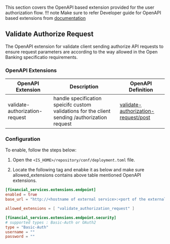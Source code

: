 This section covers the OpenAPI based extension provided for the user authorization flow.
!!! note
Make sure to refer  Developer guide for OpenAPI based extensions from [documentation](../develop/openapi-extensions-developer-guide.md)


## Validate Authorize Request

The OpenAPI extension for validate client sending authorize API requests to ensure request parameters are according to  the way
allowed in the Open Banking  specificatio requirements.

### OpenAPI Extensions
| OpenAPI Extension              | Description                                                                                    | OpenAPI Definition                                                                                                                                            |
|--------------------------------|------------------------------------------------------------------------------------------------|---------------------------------------------------------------------------------------------------------------------------------------------------------------|
| validate-authorization-request | handle specification speicifc custom validations for the client sending /authorization request | [validate-authorization-request/post](https://ob.docs.wso2.com/en/latest/references/accelerator-extensions-api/#tag/Authorize/operation/preUserAuthorization) |


### Configuration

To enable, follow the steps below:

1. Open the `<IS_HOME>/repository/conf/deployment.toml` file.

2. Locate the following tag and enabke it as below and make sure allowed_extensions contains above table mentioned OpenAPI extensions.

``` toml
[financial_services.extensions.endpoint]
enabled = true
base_url = "http://<hostname of external service>:<port of the external service>/api/reference-implementation/ob/uk"

allowed_extensions = [ "validate_authorization_request" ]

[financial_services.extensions.endpoint.security]
# supported types : Basic-Auth or OAuth2
type = "Basic-Auth"
username = ""
password = ""
``` 